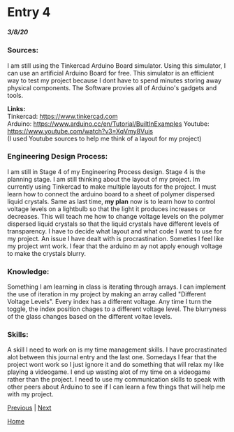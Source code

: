 # Entry 4
##### 3/8/20
### **Sources:**

I am still using the Tinkercad Arduino Board simulator. Using this simulator, I can use an artificial Arduino Board for free. This simulator is an efficient way to test my project because I dont have to spend minutes storing away physical components. The Software provies all of Arduino's gadgets and tools.  

**Links:**  
Tinkercad: https://www.tinkercad.com  
Arduino: https://www.arduino.cc/en/Tutorial/BuiltInExamples
Youtube: https://www.youtube.com/watch?v3=XqVmy8Vuis  
(I used Youtube sources to help me think of a layout for my project)


### **Engineering Design Process:**

I am still in Stage 4 of my Engineering Process design. Stage 4 is the planning stage. I am still thinking about the layout of my project. Im currently using Tinkercad to make multiple layouts for the project. I must learn how to connect the arduino board to a sheet of polymer dispersed liquid crystals. Same as last time,  **my plan** now is to learn how to control voltage levels on a lightbulb so that the light it produces increases or decreases. This will teach me how to change voltage levels on the polymer dispersed liquid crystals so that the liquid crystals have different levels of transparency. I have to decide what layout and what code I want to use for my project. An issue I have dealt with is procrastination. Someties I feel like my project wnt work. I fear that the arduino m ay not apply enough voltage to make the crystals blurry. 


### **Knowledge:**

Something I am learning in class is iterating through arrays. I can implement the use of iteration in my project by making an array called "Different Voltage Levels". Every index has a different voltage. Any time I turn the toggle, the index position chages to a different voltage level. The blurryness of the glass changes based on the different voltae levels. 


###  **Skills:**

A skill I need to work on is my time management skills. I have procrastinated alot between this journal entry and the last one. Somedays I fear that the project wont work so I just ignore it and do something that will relax my like playing a videogame. I end up wasting alot of my time on a videogame rather than the project. I need to use my communication skills to speak with other peers about Arduino to see if I can learn a few things that will help me with my project. 



[Previous](entry03.md) | [Next](entry05.md)

[Home](../README.md)